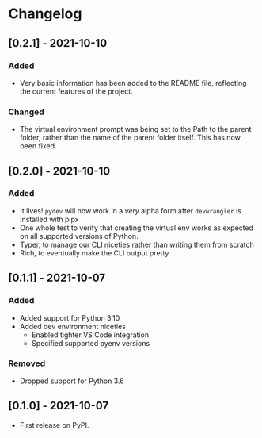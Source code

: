 # Changelog

## [0.2.1] - 2021-10-10

### Added

* Very basic information has been added to the README file, reflecting the current features of the project.

### Changed

* The virtual environment prompt was being set to the Path to the parent folder, rather than the name of the parent folder itself. This has now been fixed.

## [0.2.0] - 2021-10-10

### Added

* It lives! `pydev` will now work in a *very* alpha form after `devwrangler` is installed with pipx
* One whole test to verify that creating the virtual env works as expected on all supported versions of Python.
* Typer, to manage our CLI niceties rather than writing them from scratch
* Rich, to eventually make the CLI output pretty

## [0.1.1] - 2021-10-07

### Added

* Added support for Python 3.10
* Added dev environment niceties
  * Enabled tighter VS Code integration
  * Specified supported pyenv versions

### Removed

* Dropped support for Python 3.6

## [0.1.0] - 2021-10-07

* First release on PyPI.
